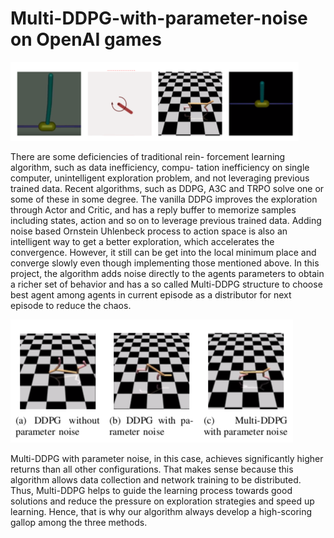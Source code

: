 # Multi-DDPG-with-parameter-noise on OpenAI games

![original image](./1.png)  


There are some deficiencies of traditional rein- forcement learning algorithm, such as data inefficiency, compu- tation inefficiency on single computer, unintelligent exploration problem, and not leveraging previous trained data. Recent algorithms, such as DDPG, A3C and TRPO solve one or some of these in some degree. The vanilla DDPG improves the exploration through Actor and Critic, and has a reply buffer to memorize samples including states, action and so on to leverage previous trained data. Adding noise based Ornstein Uhlenbeck process to action space is also an intelligent way to get a better exploration, which accelerates the convergence. However, it still can be get into the local minimum place and converge slowly even though implementing those mentioned above. In this project, the algorithm adds noise directly to the agents parameters to obtain a richer set of behavior and has a so called Multi-DDPG structure to choose best agent among agents in current episode as a distributor for next episode to reduce the chaos.

![original image](./2.png)  



Multi-DDPG with parameter noise, in this case, achieves significantly higher returns than all other configurations. That makes sense because this algorithm allows data collection and network training to be distributed. Thus, Multi-DDPG helps to guide the learning process towards good solutions and reduce the pressure on exploration strategies and speed up learning. Hence, that is why our algorithm always develop a high-scoring gallop among the three methods.
